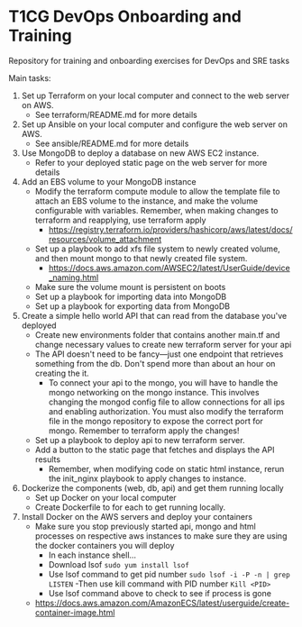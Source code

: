 # T1CG DevOps Onboarding and Training

Repository for training and onboarding exercises for DevOps and SRE tasks

Main tasks:

1. Set up Terraform on your local computer and connect to the web server on AWS.
   - See terraform/README.md for more details
2. Set up Ansible on your local computer and configure the web server on AWS.
   - See ansible/README.md for more details
3. Use MongoDB to deploy a database on new AWS EC2 instance.
   - Refer to your deployed static page on the web server for more details
4. Add an EBS volume to your MongoDB instance
   - Modify the terraform compute module to allow the template file to attach an EBS volume to the instance, and make the volume configurable with variables. Remember, when making changes to terraform and reapplying, use terraform apply
     - https://registry.terraform.io/providers/hashicorp/aws/latest/docs/resources/volume_attachment
   - Set up a playbook to add xfs file system to newly created volume, and then mount mongo to that newly created file system.
     - https://docs.aws.amazon.com/AWSEC2/latest/UserGuide/device_naming.html
   - Make sure the volume mount is persistent on boots
   - Set up a playbook for importing data into MongoDB
   - Set up a playbook for exporting data from MongoDB
5. Create a simple hello world API that can read from the database you've deployed
   - Create new environments folder that contains another main.tf and change necessary values to create new terraform server for your api
   - The API doesn't need to be fancy—just one endpoint that retrieves something from the db. Don't spend more than about an hour on creating the it.
     - To connect your api to the mongo, you will have to handle the mongo networking on the mongo instance. This involves changing the mongod config file to allow connections for all ips and enabling authorization. You must also modify the terraform file in the mongo repository to expose the correct port for mongo. Remember to terraform apply the changes!
   - Set up a playbook to deploy api to new terraform server.
   - Add a button to the static page that fetches and displays the API results
     - Remember, when modifying code on static html instance, rerun the init_nginx playbook to apply changes to instance.
6. Dockerize the components (web, db, api) and get them running locally
   - Set up Docker on your local computer
   - Create Dockerfile to for each to get running locally.
7. Install Docker on the AWS servers and deploy your containers
   - Make sure you stop previously started api, mongo and html processes on respective aws instances to make sure they are using the docker containers you will deploy
     - In each instance shell...
     - Download lsof `sudo yum install lsof`
     - Use lsof command to get pid number `sudo lsof -i -P -n | grep LISTEN`
       -Then use kill command with PID number `Kill <PID>`
     - Use lsof command above to check to see if process is gone
   - https://docs.aws.amazon.com/AmazonECS/latest/userguide/create-container-image.html
